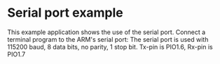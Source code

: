 Serial port example
========================

This example application shows the use of the serial port.
Connect a terminal program to the ARM's serial port:
The serial port is used with 115200 baud, 8 data bits, no parity, 1 stop bit.
Tx-pin is PIO1.6, Rx-pin is PIO1.7
